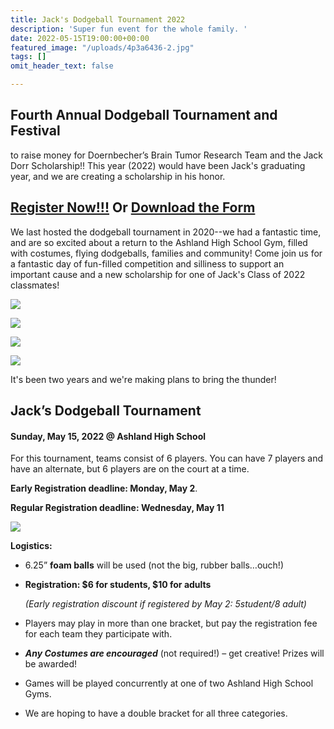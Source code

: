```yaml
---
title: Jack's Dodgeball Tournament 2022
description: 'Super fun event for the whole family. '
date: 2022-05-15T19:00:00+00:00
featured_image: "/uploads/4p3a6436-2.jpg"
tags: []
omit_header_text: false

---
```

## Fourth Annual Dodgeball Tournament and Festival

to raise money for Doernbecher’s Brain Tumor Research Team and the Jack Dorr Scholarship!! This year (2022) would have been Jack's graduating year, and we are creating a scholarship in his honor. 

## [Register Now!!!](https://forms.gle/SUWy5Y6yRrQrF8vH8 "Registration Form") Or [Download the Form](https://drive.google.com/file/d/1ATbbPHhvLVVyJBiUZ6chm3iKkL8n_7Mi/view?usp=sharing "Downlad the Form")

We last hosted the dodgeball tournament in 2020--we had a fantastic time, and are so excited about a return to the Ashland High School Gym, filled with costumes, flying dodgeballs, families and community! Come join us for a fantastic day of fun-filled competition and silliness to support an important cause and a new scholarship for one of Jack's Class of 2022 classmates! 

![](/uploads/screen-shot-2022-04-17-at-9-13-04-pm.png)

![](/uploads/4p3a6310-2.jpg)

![](/uploads/4p3a6411-2.jpg)

![](/uploads/4p3a6517-2.jpg)

It's been two years and we're making plans to bring the thunder!

## **Jack’s Dodgeball Tournament**

#### **Sunday, May 15, 2022 @ Ashland High School**

For this tournament, teams consist of 6 players. You can have 7 players and have an alternate, but 6 players are on the court at a time.

**Early Registration deadline: Monday, May 2**.

**Regular Registration deadline: Wednesday, May 11**

![](/uploads/divisions.png)

**Logistics:**

* 6.25” **foam balls** will be used (not the big, rubber balls…ouch!)
* **Registration: $6 for students, $10 for adults**

  _(Early registration discount if registered by May 2: $5 student/$8 adult)_
* Players may play in more than one bracket, but pay the registration fee for each team they participate with.
* **_Any Costumes are encouraged_** (not required!) – get creative! Prizes will be awarded!
* Games will be played concurrently at one of two Ashland High School Gyms.
* We are hoping to have a double bracket for all three categories.